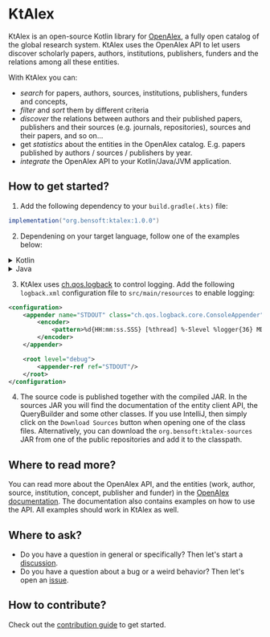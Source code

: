 # KtAlex

KtAlex is an open-source Kotlin library for [OpenAlex](https://openalex.org/), a fully open catalog of the global research system. KtAlex uses the OpenAlex API to let users discover scholarly papers, authors, institutions, publishers, funders and the relations among all these entities.

With KtAlex you can:

- _search_ for papers, authors, sources, institutions, publishers, funders and concepts,
- _filter_ and _sort_ them by different criteria
- _discover_ the relations between authors and their published papers, publishers and their sources (e.g. journals, repositories), sources and their papers, and so on...
- get _statistics_ about the entities in the OpenAlex catalog. E.g. papers published by authors / sources / publishers by year.
- _integrate_ the OpenAlex API to your Kotlin/Java/JVM application.

## How to get started?

1. Add the following dependency to your `build.gradle(.kts)` file:

```groovy
implementation("org.bensoft:ktalex:1.0.0")
```

2. Dependening on your target language, follow one of the examples below:

<details>
<summary>Kotlin</summary>

1. Use one of the entity clients to get started. E.g. find an author and list the papers they co-authored:

```kotlin
AuthorClient().use { client ->
    client.getByOrcid("0000-0002-9805-1580").resolveWorks()?.forEach { response ->
        response.results?.forEach { work -> println(work.title) }
    }
}
```

Expected output:

```
MoDeS3: Model-Based Demonstrator for Smart and Safe Cyber-Physical Systems
Towards the next generation of reactive model transformations on low-code platforms
On Open Source Tools for Behavioral Modeling and Analysis with fUML and Alf.
Model checking as a service
Towards Continuous Consistency Checking of DevOps Artefacts
Towards Scalable Validation of Low-Code System Models: Mapping EVL to VIATRA Patterns
Pragmatic verification and validation of industrial executable SysML models
```

2. Find works that are cited by more than 10,000 times and are free to read:

```kotlin
WorkClient().use { client ->
    client.getEntities(QueryBuilder().gt("citedByCount", 10000).eq("isOa", true)).forEach { response ->
        println("Total number of works: ${response.meta?.count}")
        println("Works per page: ${response.meta?.perPage}")
        response.results?.forEach { works ->
            // TODO go through the works on this page...
        }
    }
}
```

Expected output (repeated 19 times):

```
Total number of works: 465
Works per page: 25
```
</details>

<details>
<summary>Java</summary>

1. Use one of the entity clients to get started. E.g. find an author and list the papers they co-authored:

```java
try (AuthorClient client = new AuthorClient()) {
    client.getByOrcid("0000-0002-9805-1580", null).resolveWorks().forEach(response ->
            response.getResults().forEach(work -> System.out.println(work.getTitle())));
}
```

Expected output:

```
MoDeS3: Model-Based Demonstrator for Smart and Safe Cyber-Physical Systems
Towards the next generation of reactive model transformations on low-code platforms
On Open Source Tools for Behavioral Modeling and Analysis with fUML and Alf.
Model checking as a service
Towards Continuous Consistency Checking of DevOps Artefacts
Towards Scalable Validation of Low-Code System Models: Mapping EVL to VIATRA Patterns
Pragmatic verification and validation of industrial executable SysML models
```

2. Find works that are cited by more than 10,000 times and are free to read:

```java
try (WorkClient client = new WorkClient()) {
    QueryBuilder queryBuilder = new QueryBuilder().gt("citedByCount", 10000).eq("isOa", true);
    client.getEntities(queryBuilder).forEach(response -> {
        System.out.println("Total number of works: " + response.getMeta().getCount());
        System.out.println("Works per page: " + response.getMeta().getPerPage());
        response.getResults().forEach(work -> {
            // TODO go through the works on this page...
        });
    });
}
```

Expected output (repeated 19 times):

```
Total number of works: 465
Works per page: 25
```

</details>

3. KtAlex uses [ch.qos.logback](https://logback.qos.ch/) to control logging. Add the following `logback.xml` configuration file to `src/main/resources` to enable logging:

```xml
<configuration>
    <appender name="STDOUT" class="ch.qos.logback.core.ConsoleAppender">
        <encoder>
            <pattern>%d{HH:mm:ss.SSS} [%thread] %-5level %logger{36} MDC=%X{user} - %msg%n</pattern>
        </encoder>
    </appender>

    <root level="debug">
        <appender-ref ref="STDOUT"/>
    </root>
</configuration>
```

4. The source code is published together with the compiled JAR. In  the sources JAR you will find the documentation of the entity client API, the QueryBuilder and some other classes. If you use IntelliJ, then simply click on the `Download Sources` button when opening one of the class files. Alternatively, you can download the `org.bensoft:ktalex-sources` JAR from one of the public repositories and add it to the classpath.

## Where to read more?

You can read more about the OpenAlex API, and the entities (work, author, source, institution, concept, publisher and funder) in the [OpenAlex documentation](https://docs.openalex.org/). The documentation also contains examples on how to use the API. All examples should work in KtAlex as well.

## Where to ask?

- Do you have a question in general or specifically? Then let's start a [discussion](https://github.com/benedekh/ktalex/discussions/).
- Do you have a question about a bug or a weird behavior? Then let's open an [issue](https://github.com/benedekh/ktalex/issues).

## How to contribute?

Check out the [contribution guide](CONTRIBUTING.md) to get started.